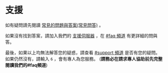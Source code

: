 # 支援

如有疑問請先閱讀 [常見的問題與答案(常見問答)](/zh-TW/getting-started/faq.md) 。

如果沒有找到答案，請加入我們的 [支援伺服器](https://discord.gg/kQQmfNCTzm) ，在 [#faq 頻道](https://discord.com/channels/798243210446241792/802668456792293397/832338239657607228) 有更詳細的問與答。

最後，如果以上均無法解答您的疑惑，請查看 [#support 頻道](https://discord.com/channels/798243210446241792/830802350905884683/831910702004437102) 是否有您的疑問。如果仍然沒有，請輸入 `6` ，會有專人為您服務。
(**請務必在請求專人協助前先完整閱讀我們的#faq頻道**)
